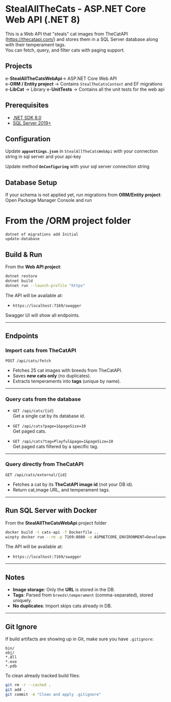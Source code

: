 # StealAllTheCats - ASP.NET Core Web API (.NET 8)

This is a Web API that "steals" cat images from TheCatAPI (https://thecatapi.com/) and stores them in a SQL Server database along with their temperament tags.  
You can fetch, query, and filter cats with paging support.

## Projects

e-**StealAllTheCatsWebApi**-> ASP.NET Core Web API  
e-**ORM / Entity project** -> Contains `StealTheCatsContext` and EF migrations
e-**LibCat** -> Library
e-**UnitTests** ->  Contains all the unit tests for the web api

## Prerequisites

- [.NET SDK 8.0](https://dotnet.microsoft.com/download/dotnet/8.0)  
- [SQL Server 2019+](https://www.microsoft.com/en-us/sql-server/sql-server-downloads)

## Configuration

Update **`appsettings.json`** in `StealAllTheCatsWebApi`
with your connection string in sql server and your api-key

Update method  **`OnConfiguring`** with your sql server connection string


##  Database Setup

If your schema is not applied yet, run migrations from **ORM/Entity project**:
Open Package Manager Console and run
# From the /ORM project folder
```
dotnet ef migrations add Initial
update-database
```

## Build & Run

From the **Web API project**:

```bash
dotnet restore
dotnet build
dotnet run --launch-profile "https"
```

The API will be available at:

- `https://localhost:7169/swagger`

Swagger UI will show all endpoints.

---

## Endpoints

### Import cats from TheCatAPI
```
POST /api/cats/fetch
```
- Fetches 25 cat images with breeds from TheCatAPI.  
- Saves **new cats only** (no duplicates).  
- Extracts temperaments into **tags** (unique by name).
---

### Query cats from the database

- `GET /api/cats/{id}`  
  Get a single cat by its database id.

- `GET /api/cats?page=1&pageSize=10`  
  Get paged cats.

- `GET /api/cats?tag=Playful&page=1&pageSize=10`  
  Get paged cats filtered by a specific tag.
---

### Query directly from TheCatAPI
```
GET /api/cats/external/{id}
```
- Fetches a cat by its **TheCatAPI image id** (not your DB id).  
- Return cat,image URL, and temperament tags.
---

## Run SQL Server with Docker

From the **StealAllTheCatsWebApi** project folder 
```bash
docker build -t cats-api -f Dockerfile ..
winpty docker run --rm -p 7169:8080 -e ASPNETCORE_ENVIRONMENT=Development cats-api
```
The API will be available at:

- `https://localhost:7169/swagger`
---

## Notes

- **Image storage**: Only the **URL** is stored in the DB.  
- **Tags**: Parsed from `breeds\temperament` (comma-separated), stored uniquely.  
- **No duplicates**: Import skips cats already in DB.   

---

## Git Ignore

If build artifacts are showing up in Git, make sure you have `.gitignore`:

```
bin/
obj/
*.dll
*.exe
*.pdb
```

To clean already tracked build files:

```bash
git rm -r --cached .
git add .
git commit -m "Clean and apply .gitignore"
```


